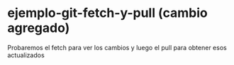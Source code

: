 # ejemplo-git-fetch-y-pull (cambio agregado)
Probaremos el fetch para ver los cambios y luego el pull para obtener esos actualizados

